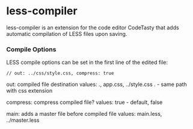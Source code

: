 # less-compiler

less-compiler is an extension for the code editor CodeTasty that adds automatic compilation of LESS files upon saving.


### Compile Options

LESS compile options can be set in the first line of the edited file:

    // out: ../css/style.css, compress: true

out: compiled file destination
    values: ., app.css, ../style.css
    . - same path with css extension
	
compress: compress compiled file?
  values: true - default, false

main: adds a master file before compiled file
    values: main.less, ../master.less
